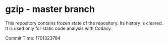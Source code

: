 # gzip - master branch

This repository contains frozen state of the repository.
Its history is cleared. It is used only for static code
analysis with Codacy.

Commit Time: 1701323784